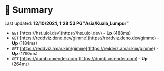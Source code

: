 # 📖 Summary
Last updated: **12/10/2024, 1:28:53 PG "Asia/Kuala_Lumpur"**

- `GET` [https://hst.ujol.dev](https://hst.ujol.dev) - **Up** (488ms)
- `GET` [https://reddviz.deno.dev/gimme](https://reddviz.deno.dev/gimme) - **Up** (1184ms)
- `GET` [https://reddviz.amar.kim/gimme](https://reddviz.amar.kim/gimme) - **Up** (1780ms)
- `GET` [https://dumb.onrender.com](https://dumb.onrender.com) - **Up** (264ms)
